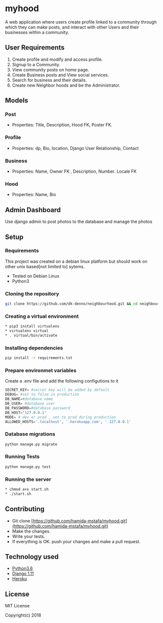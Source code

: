 # myhood
A web application where users create profile linked to a community through which they can make posts, and interact with other Users and their businesses within a community.


## User Requirements

1. Create profile and modify and access profile.
2. Signup to a Community.
3. View community posts on home page.
4. Create Business posts and View social services.
5. Search for business and their details.
6. Create new Neighbor hoods and be the Administrator.



## Models
### Post
* Properties: Title, Description, Hood FK, Poster FK.

### Profile
* Properties: dp, Bio, location, Django User Relationship, Contact

### Business
* Properties: Name, Owner FK , Description, Number. Locale FK

### Hood
* Properties: Name, Bio


## Admin Dashboard
Use django admin to post photos to the database and manage the photos

## Setup

### Requirements
This project was created on a debian linux platform but should work on other unix based[not limited to] sytems.
* Tested on Debian Linux
* Python3

### Cloning the repository
```bash
git clone https://github.com/dk-denno/neighbourhood.git && cd neighbourhood
```

### Creating a virtual environment

```bash
* pip3 install virtualenv
* virtualenv virtual
* . virtual/bin/activate
```
### Installing dependencies
```bash
pip install -r requirements.txt
```

### Prepare environmet variables
Create a .env file and add the following configutions to it
```python
SECRET_KEY= #secret key will be added by default
DEBUG= #set to false in production
DB_NAME=#database name
DB_USER= #database user
DB_PASSWORD=#database password
DB_HOST="127.0.0.1"
MODE= # dev or prod , set to prod during production
ALLOWED_HOSTS='.localhost', '.herokuapp.com', '.127.0.0.1'
```

### Database migrations

```bash
python manage.py migrate
```

### Running Tests
```bash
python manage.py test
```

### Running the server
```bash
* chmod a+x start.sh
* ./start.sh

```
## Contributing

- Git clone [https://github.com/hamida-mstafa/myhood.git](https://github.com/hamida-mstafa/myhood.git)
- Make the changes.
- Write your tests.
- If everything is OK. push your changes and make a pull request.



## Technology used

* [Python3.6](https://www.python.org/)
* [Django 1.11](https://docs.djangoproject.com/en/1.11/)
* [Heroku](https://heroku.com)


## License
MIT License

Copyright(c) 2018
